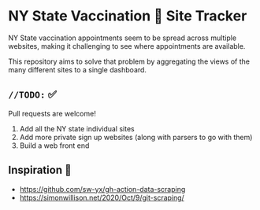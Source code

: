 # NY State Vaccination :syringe: Site Tracker
NY State vaccination appointments seem to be spread across multiple websites, making it challenging to see where appointments are available. 

This repository aims to solve that problem by aggregating the views of the many different sites to a single dashboard. 

## `//TODO:` :white_check_mark:
Pull requests are welcome!
1. Add all the NY state individual sites
1. Add more private sign up websites (along with parsers to go with them)
1. Build a web front end

## Inspiration :pray:
* https://github.com/sw-yx/gh-action-data-scraping
* https://simonwillison.net/2020/Oct/9/git-scraping/


